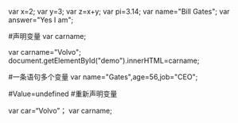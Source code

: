var x=2;
var y=3;
var z=x+y;
var pi=3.14;
var name="Bill Gates";
var answer="Yes I am";

#声明变量
var carname;


<p id="demo"></p>
var carname="Volvo";
document.getElementById("demo").innerHTML=carname;

#一条语句多个变量
var name="Gates",age=56,job="CEO";

#Value=undefined
#重新声明变量

var car=“Volvo”；
var carname;


